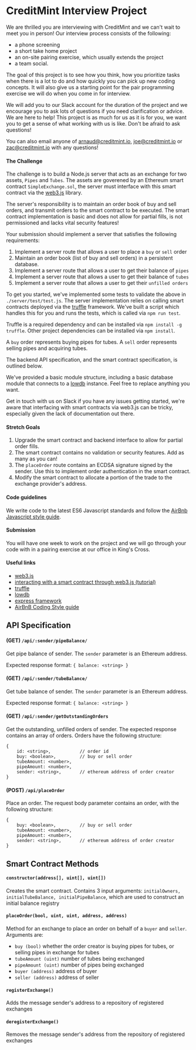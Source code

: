 # CreditMint Interview Project

We are thrilled you are interviewing with CreditMint and we can't wait to meet you in person! Our interview process consists of the following: 
- a phone screening
- a short take home project
- an on-site pairing exercise, which usually extends the project
- a team social.

The goal of this project is to see how you think, how you prioritize tasks when there is a lot to do and how quickly you can pick up new coding concepts. It will also give us a starting point for the pair programming exercise we will do when you come in for interview. 

We will add you to our Slack account for the duration of the project and we encourage you to ask lots of questions if you need clarification or advice. We are here to help! This project is as much for us as it is for you, we want you to get a sense of what working with us is like. Don't be afraid to ask questions!

You can also email anyone of arnaud@creditmint.io, joe@creditmint.io or zac@creditmint.io with any questions!

#### The Challenge

The challenge is to build a Node.js server that acts as an exchange for two assets, ```Pipes``` and ```Tubes```. The assets are goverened by an Ethereum smart contract ```SimpleExchange.sol```, the server must interface with this smart contract via the [web3.js](https://github.com/ethereum/wiki/wiki/JavaScript-API) library.

The server's responsibility is to maintain an order book of buy and sell orders, and transmit orders to the smart contract to be executed. The smart contract implementation is basic and does not allow for partial fills, is not permissioned and lacks vital security features!

Your submission should implement a server that satisfies the following requirements:

1. Implement a server route that allows a user to place a ```buy``` or ```sell``` order
2. Maintain an order book (list of buy and sell orders) in a persistent database.
3. Implement a server route that allows a user to get their balance of ```pipes```
4. Implement a server route that allows a user to get their balance of ```tubes```
5. Implement a server route that allows a user to get their ```unfilled orders```

To get you started, we've implemented some tests to validate the above in ```./server/test/test.js```. The server implementation relies on calling smart contracts deployed via the [truffle](www.truffle.com) framework. We've built a script which handles this for you and runs the tests, which is called via ```npm run test```.

Truffle is a required dependency and can be installed via ```npm install -g truffle```. Other project dependencies can be installed via ```npm install```.

A ```buy``` order represents buying pipes for tubes. A ```sell``` order represents selling pipes and acquiring tubes.

The backend API specification, and the smart contract specification, is outlined below. 

We've provided a basic module structure, including a basic database module that connects to a [lowdb](https://github.com/typicode/lowdb) instance. Feel free to replace anything you want.

Get in touch with us on Slack if you have any issues getting started, we're aware that interfacing with smart contracts via web3.js can be tricky, especially given the lack of documentation out there.

#### Stretch Goals

1. Upgrade the smart contract and backend interface to allow for partial order fills.
2. The smart contract contains no validation or security features. Add as many as you can!
3. The ```placeOrder``` route contains an ECDSA signature signed by the sender. Use this to implement order authentication in the smart contract.
4. Modify the smart contract to allocate a portion of the trade to the exchange provider's address.


#### Code guidelines

We write code to the latest ES6 Javascript standards and follow the [AirBnb Javascript style guide](https://github.com/airbnb/javascript).

#### Submission

You will have one week to work on the project and we will go through your code with in a pairing exercise at our office in King's Cross.

#### Useful links

- [web3.js](https://github.com/ethereum/wiki/wiki/JavaScript-API)
- [interacting with a smart contract through web3.js (tutorial)](https://coursetro.com/posts/code/99/Interacting-with-a-Smart-Contract-through-Web3.js-(Tutorial))
- [truffle](https://truffleframework.com/)
- [lowdb](https://github.com/typicode/lowdb)
- [express framework](https://expressjs.com/)
- [AirBnB Coding Style guide](https://github.com/airbnb/javascript)


## API Specification

#### (GET) ```/api/:sender/pipeBalance/```

Get pipe balance of sender. The ```sender``` parameter is an Ethereum address.

Expected response format: ```{ balance: <string> }```

#### (GET) ```/api/:sender/tubeBalance/```

Get tube balance of sender. The ```sender``` parameter is an Ethereum address.

Expected response format: ```{ balance: <string> }```

#### (GET) ```/api/:sender/getOutstandingOrders```

Get the outstanding, unfilled orders of sender. The expected response contains an array of orders. Orders have the following structure:

```
{
    id: <string>,           // order id
    buy: <boolean>,         // buy or sell order
    tubeAmount: <number>,
    pipeAmount: <number>,
    sender: <string>,       // ethereum address of order creator  
}
```

#### (POST) ```/api/placeOrder```

Place an order. The request body parameter contains an order, with the following structure:

```
{
    buy: <boolean>,         // buy or sell order
    tubeAmount: <number>,
    pipeAmount: <number>,
    sender: <string>,       // ethereum address of order creator  
}
```

## Smart Contract Methods

#### ```constructor(address[], uint[], uint[])```

Creates the smart contract. Contains 3 input arguments: ```initialOwners, initialTubeBalance, initialPipeBalance```, which are used to construct an initial balance registry

#### ```placeOrder(bool, uint, uint, address, address)```

Method for an exchange to place an order on behalf of a ```buyer``` and ```seller```. Arguments are:

- ```buy (bool)``` whether the order creator is buying pipes for tubes, or selling pipes in exchange for tubes
- ```tubeAmount (uint)``` number of tubes being exchanged
- ```pipeAmount (uint)``` number of pipes being exchanged
- ```buyer (address)``` address of buyer
- ```seller (address)``` address of seller

#### ```registerExchange()```

Adds the message sender's address to a repository of registered exchanges

#### ```deregisterExchange()```

Removes the message sender's address from the repository of registered exchanges
